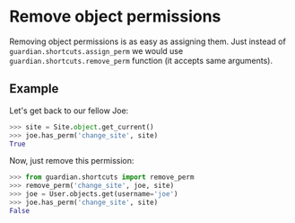 # Remove object permissions

Removing object permissions is as easy as assigning them. Just instead
of `guardian.shortcuts.assign_perm` we
would use `guardian.shortcuts.remove_perm` function (it accepts same arguments).

## Example

Let's get back to our fellow Joe:

```python
>>> site = Site.object.get_current()
>>> joe.has_perm('change_site', site)
True
```

Now, just remove this permission:

```python
>>> from guardian.shortcuts import remove_perm
>>> remove_perm('change_site', joe, site)
>>> joe = User.objects.get(username='joe')
>>> joe.has_perm('change_site', site)
False
```
